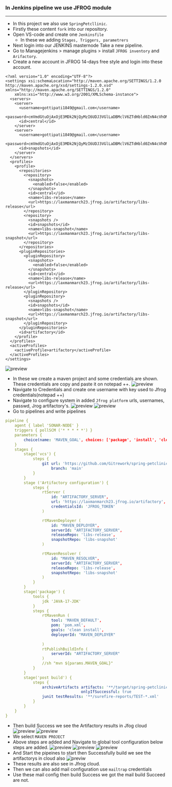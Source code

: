  ### In Jenkins pipeline we use JFROG module
--------------------------------------------
* In this project we also use `SpringPetcllinic`.
* Firstly these content `fork` into our repository. 
* Open VS-code and create one `Jenkinsfile`
   * In these we adding `Stages, Triggers, parametrers`
* Next login into our JENKINS masternode Take a new pipeline.
* Go to Managejenkins > manage plugins > install `JFROG inventory` and `Arifactory`.
* Create a new account in JFROG 14-days free style and login into these account.
```content
<?xml version="1.0" encoding="UTF-8"?>
<settings xsi:schemaLocation="http://maven.apache.org/SETTINGS/1.2.0 http://maven.apache.org/xsd/settings-1.2.0.xsd" xmlns="http://maven.apache.org/SETTINGS/1.2.0"
    xmlns:xsi="http://www.w3.org/2001/XMLSchema-instance">
  <servers>
    <server>
      <username>gottipati1849@gmail.com</username>
      <password>cmVmdGtuOjAxOjE3MDk2NjQyMzI6UDJ3VGlLaDBMclV6ZTdHbld0ZnN4cVhOMWFu</password>
      <id>central</id>
    </server>
    <server>
      <username>gottipati1849@gmail.com</username>
      <password>cmVmdGtuOjAxOjE3MDk2NjQyMzI6UDJ3VGlLaDBMclV6ZTdHbld0ZnN4cVhOMWFu</password>
      <id>snapshots</id>
    </server>
  </servers>
  <profiles>
    <profile>
      <repositories>
        <repository>
          <snapshots>
            <enabled>false</enabled>
          </snapshots>
          <id>central</id>
          <name>libs-release</name>
          <url>https://laxmanmarch23.jfrog.io/artifactory/libs-release</url>
        </repository>
        <repository>
          <snapshots />
          <id>snapshots</id>
          <name>libs-snapshot</name>
          <url>https://laxmanmarch23.jfrog.io/artifactory/libs-snapshot</url>
        </repository>
      </repositories>
      <pluginRepositories>
        <pluginRepository>
          <snapshots>
            <enabled>false</enabled>
          </snapshots>
          <id>central</id>
          <name>libs-release</name>
          <url>https://laxmanmarch23.jfrog.io/artifactory/libs-release</url>
        </pluginRepository>
        <pluginRepository>
          <snapshots />
          <id>snapshots</id>
          <name>libs-snapshot</name>
          <url>https://laxmanmarch23.jfrog.io/artifactory/libs-snapshot</url>
        </pluginRepository>
      </pluginRepositories>
      <id>artifactory</id>
    </profile>
  </profiles>
  <activeProfiles>
    <activeProfile>artifactory</activeProfile>
  </activeProfiles>
</settings>
```
![preview](./images/jenkins11.png)
* In these we create a maven project and some credentials are shown. These credentials are copy  and paste it on notepad ++.
![preview](./images/jenkins10.png)
* Navigate to Credentials and create one username with key used to Jfrog credentials(notepad ++) 
* Navigate to configure system in added `Jfrog platform`  urls, usernames, passwd, Jrog artifactory's.
![preview](./images/jenkins08.png)
![preview](./images/jenkins09.png)
* Go to pipelines and write pipelines 
```yaml
pipeline {
    agent { label 'SONAR-NODE' }
    triggers { pollSCM ('* * * * *') }
    parameters {
        choice(name: 'MAVEN_GOAL', choices: ['package', 'install', 'clean'], description: 'Maven Goal')
    }
    stages {
        stage('vcs') {
            steps {
                git url: 'https://github.com/Gitrework/spring-petclinic.git',
                    branch: 'main'
            }
        }
        stage ('Artifactory configuration') {
            steps {
                rtServer (
                    id: "ARTIFACTORY_SERVER",
                    url: 'https://laxmanmarch23.jfrog.io/artifactory',
                    credentialsId: 'JFROG_TOKEN'
                )

                rtMavenDeployer (
                    id: "MAVEN_DEPLOYER",
                    serverId: "ARTIFACTORY_SERVER",
                    releaseRepo: 'libs-release',
                    snapshotRepo: 'libs-snapshot'
                )

                rtMavenResolver (
                    id: "MAVEN_RESOLVER",
                    serverId: "ARTIFACTORY_SERVER",
                    releaseRepo: 'libs-release',
                    snapshotRepo: 'libs-snapshot'
                )
            }
        }
        stage('package') {
            tools {
                jdk 'JAVA-17-JDK'
            }
            steps {
                rtMavenRun (
                    tool: 'MAVEN_DEFAULT',
                    pom: 'pom.xml',
                    goals: 'clean install',
                    deployerId: "MAVEN_DEPLOYER"
                    
                )
                rtPublishBuildInfo (
                    serverId: "ARTIFACTORY_SERVER"
                )
                //sh "mvn ${params.MAVEN_GOAL}"
            }
        }
        stage('post build') {
            steps {
                archiveArtifacts artifacts: '**/target/spring-petclinic-3.0.0-SNAPSHOT.jar',
                                 onlyIfSuccessful: true
                junit testResults: '**/surefire-reports/TEST-*.xml'
            }
        }
    }
}
```
* Then build Success we see the Artifactory results in Jfog cloud
![preview](./images/jenkins12.png)
![preview](./images/jenkins13.png)
* We select `MAVEN PROJECT` 
* Above steps are added and  Navigate to global tool configuration below steps are added.
![preview](./images/jenkins14.png) 
![preview](./images/jenkins15.png)
![preview](./images/jenkins16.png)
* And Start the pipeines to start then Successfully build we see the artifactorys in cloud also
![previw](./images/jenkins17.png)
* These results are also see in Jfrog cloud.
* Then we can also add mail configuration use `mailtrap` credentials
* Use these mail config then build Success we got the mail build Succeed are not.
